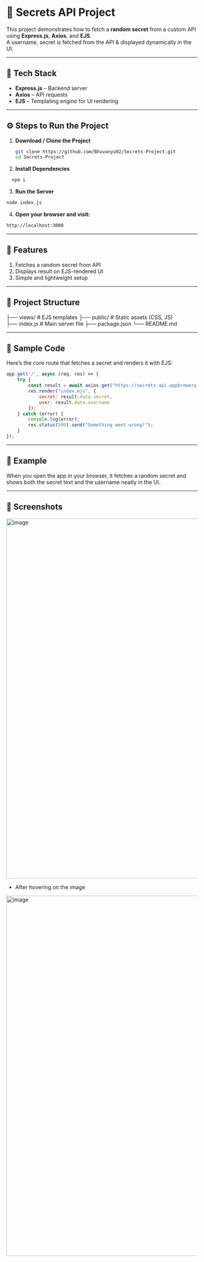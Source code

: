# 🔐 Secrets API Project

This project demonstrates how to fetch a **random secret** from a custom API using **Express.js**, **Axios**, and **EJS**.  
A username, secret is fetched from the API & displayed dynamically in the UI.

---

## 🚀 Tech Stack
- **Express.js** – Backend server
- **Axios** – API requests
- **EJS** – Templating engine for UI rendering

---

## ⚙️ Steps to Run the Project

1. **Download / Clone the Project**
   ```bash
   git clone https://github.com/Bhuvanyu02/Secrets-Project.git
   cd Secrets-Project
   ```
   
2. **Install Dependencies**
  ```bash
    npm i
  ```

3. **Run the Server**
  ```bash
  node index.js
  ```

4. **Open your browser and visit:**
  ```bash
  http://localhost:3000
  ```
---
## 📌 Features
  
  1. Fetches a random secret from API
  2. Displays result on EJS-rendered UI
  3. Simple and lightweight setup

---
## 📂 Project Structure

  ├── views/          # EJS templates
  ├── public/         # Static assets (CSS, JS)  
  ├── index.js        # Main server file
  ├── package.json
  └── README.md

---

## 🧩 Sample Code

Here’s the core route that fetches a secret and renders it with EJS:

```js
app.get('/', async (req, res) => {
    try {
        const result = await axios.get("https://secrets-api.appbrewery.com/random");
        res.render("index.ejs", {
            secret: result.data.secret,
            user: result.data.username
        });
    } catch (error) {
        console.log(error);
        res.status(500).send("Something went wrong!");
    }
});
```
---

## 🎯 Example
When you open the app in your browser, it fetches a random secret and shows both the secret text and the username neatly in the UI.

---

## 📸 Screenshots
<img width="1900" height="948" alt="image" src="https://github.com/user-attachments/assets/ad4ae40f-74fd-46e0-8aef-b541081bceef" />

- After hovering on the image

<img width="1899" height="948" alt="image" src="https://github.com/user-attachments/assets/77beba32-112a-4b8d-8062-03ff4e9bce65" />
